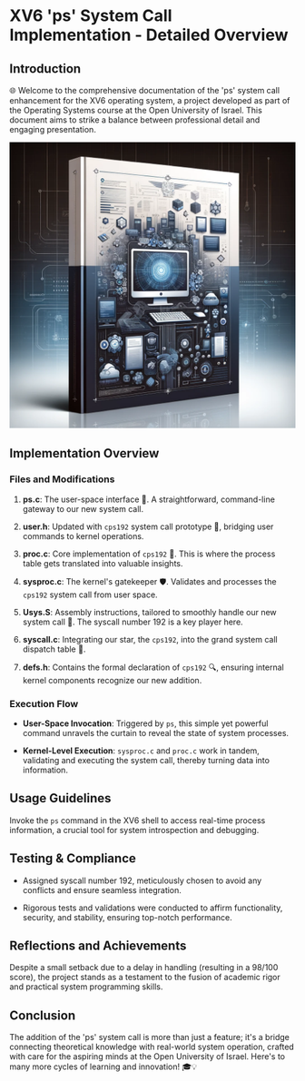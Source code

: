 # XV6 'ps' System Call Implementation - Detailed Overview

## Introduction

🌐 Welcome to the comprehensive documentation of the 'ps' system call enhancement for the XV6 operating system, a project developed as part of the Operating Systems course at the Open University of Israel. This document aims to strike a balance between professional detail and engaging presentation.

![Alt text](cover.png)

## Implementation Overview

### Files and Modifications

1. **ps.c**: The user-space interface 🚀. A straightforward, command-line gateway to our new system call.

2. **user.h**: Updated with `cps192` system call prototype 📝, bridging user commands to kernel operations.

3. **proc.c**: Core implementation of `cps192` 🧠. This is where the process table gets translated into valuable insights.

4. **sysproc.c**: The kernel's gatekeeper 🛡️. Validates and processes the `cps192` system call from user space.

5. **Usys.S**: Assembly instructions, tailored to smoothly handle our new system call 🎩. The syscall number 192 is a key player here.

6. **syscall.c**: Integrating our star, the `cps192`, into the grand system call dispatch table 🌟.

7. **defs.h**: Contains the formal declaration of `cps192` 🔍, ensuring internal kernel components recognize our new addition.

### Execution Flow

- **User-Space Invocation**: Triggered by `ps`, this simple yet powerful command unravels the curtain to reveal the state of system processes.

- **Kernel-Level Execution**: `sysproc.c` and `proc.c` work in tandem, validating and executing the system call, thereby turning data into information.

## Usage Guidelines

Invoke the `ps` command in the XV6 shell to access real-time process information, a crucial tool for system introspection and debugging.

## Testing & Compliance

- Assigned syscall number 192, meticulously chosen to avoid any conflicts and ensure seamless integration.

- Rigorous tests and validations were conducted to affirm functionality, security, and stability, ensuring top-notch performance.

## Reflections and Achievements

Despite a small setback due to a delay in handling (resulting in a 98/100 score), the project stands as a testament to the fusion of academic rigor and practical system programming skills.

## Conclusion

The addition of the 'ps' system call is more than just a feature; it's a bridge connecting theoretical knowledge with real-world system operation, crafted with care for the aspiring minds at the Open University of Israel. Here's to many more cycles of learning and innovation! 🎓💡
